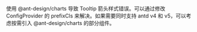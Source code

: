 使用 @ant-design/charts 导致 Tooltip 箭头样式错误。可以通过修改 ConfigProvider 的 prefixCls 来解决。如果需要同时支持 antd v4 和 v5，可以考虑按需引入 @ant-design/charts 的部分组件。
